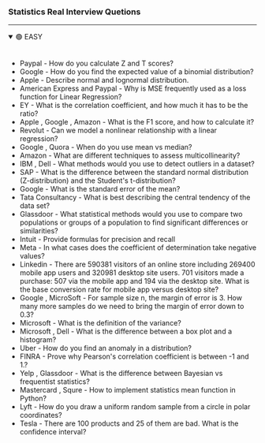 ### Statistics Real Interview Quetions
---

<details open>
  <summary>🟢 EASY </summary>
    <br/>
  
  - Paypal - How do you calculate Z and T scores?
  - Google - How do you find the expected value of a binomial distribution?
  - Apple - Describe normal and lognormal distribution.
  - American Express and Paypal - Why is MSE frequently used as a loss function for Linear Regression?
  - EY - What is the correlation coefficient, and how much it has to be the ratio?
  - Apple , Google , Amazon - What is the F1 score, and how to calculate it?
  - Revolut - Can we model a nonlinear relationship with a linear regression?
  - Google , Quora - When do you use mean vs median?
  - Amazon - What are different techniques to assess multicollinearity?
  - IBM , Dell - What methods would you use to detect outliers in a dataset?
  - SAP - What is the difference between the standard normal distribution (Z-distribution) and the Student's t-distribution?
  - Google - What is the standard error of the mean?
  - Tata Consultancy - What is best describing the central tendency of the data set?
  - Glassdoor - What statistical methods would you use to compare two populations or groups of a population to find significant differences or similarities?
  - Intuit - Provide formulas for precision and recall
  - Meta - In what cases does the coefficient of determination take negative values?
  - Linkedin - There are 590381 visitors of an online store including 269400 mobile app users and 320981 desktop site users. 701 visitors made a purchase: 507 via the mobile app and 194 via the desktop site. What is the base conversion rate for mobile app versus desktop site?
  - Google , MicroSoft - For sample size n, the margin of error is 3. How many more samples do we need to bring the margin of error down to 0.3?
  - Microsoft - What is the definition of the variance?
  - Microsoft , Dell - What is the difference between a box plot and a histogram?
  - Uber - How do you find an anomaly in a distribution?
  - FINRA - Prove why Pearson's correlation coefficient is between -1 and 1.?
  - Yelp , Glassdoor - What is the difference between Bayesian vs frequentist statistics?
  - Mastercard , Squre - How to implement statistics mean function in Python?
  - Lyft - How do you draw a uniform random sample from a circle in polar coordinates?
  - Tesla - There are 100 products and 25 of them are bad. What is the confidence interval?
    
</details>
